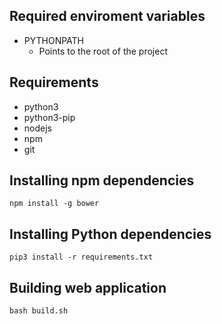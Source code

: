 
## Required enviroment variables
* PYTHONPATH
    * Points to the root of the project

## Requirements
* python3
* python3-pip
* nodejs
* npm
* git

## Installing npm dependencies
```
npm install -g bower
```

## Installing Python dependencies
```
pip3 install -r requirements.txt
```

## Building web application
```
bash build.sh
```
